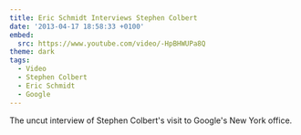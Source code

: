 ```yaml
---
title: Eric Schmidt Interviews Stephen Colbert
date: '2013-04-17 18:58:33 +0100'
embed:
  src: https://www.youtube.com/video/-HpBHWUPa8Q
theme: dark
tags:
  - Video
  - Stephen Colbert
  - Eric Schmidt
  - Google
---
```

The uncut interview of Stephen Colbert's visit to Google's New York office.
